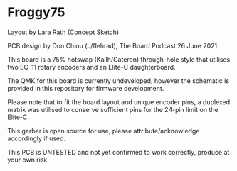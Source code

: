 # Froggy75

Layout by Lara Rath (Concept Sketch)


PCB design by Don Chiou (u/flehrad), The Board Podcast 26 June 2021

This board is a 75% hotswap (Kailh/Gateron) through-hole style that utilises two EC-11 rotary encoders and an Elite-C daughterboard.

The QMK for this board is currently undeveloped, however the schematic is provided in this repository for firmware development.

Please note that to fit the board layout and unique encoder pins, a duplexed matrix was utilised to conserve sufficient pins for the 24-pin limit on the Elite-C.

This gerber is open source for use, please attribute/acknowledge accordingly if used.

This PCB is UNTESTED and not yet confirmed to work correctly, produce at your own risk.

